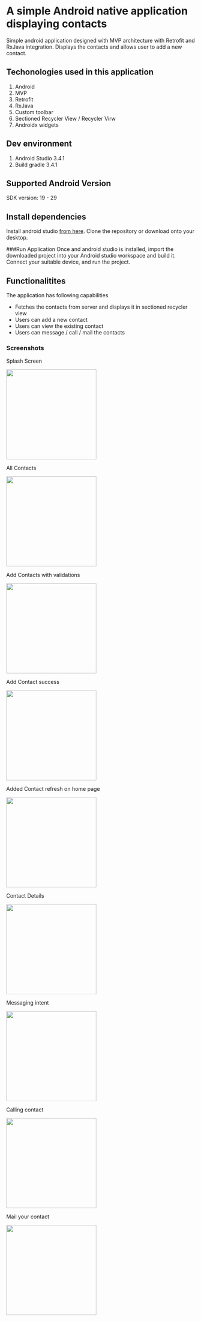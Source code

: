 # A simple Android native application displaying contacts
Simple android application designed with MVP architecture with Retrofit and RxJava integration. Displays the contacts and allows user to add a new contact.

## Techonologies used in this application
1. Android
2. MVP
3. Retrofit
4. RxJava
5. Custom toolbar
6. Sectioned Recycler View / Recycler Virw
6. Androidx widgets

## Dev environment
1. Android Studio 3.4.1
2. Build gradle 3.4.1

## Supported Android Version
SDK version: 19 - 29

## Install dependencies
Install android studio [from here](https://developer.android.com/studio). Clone the repository or download onto your desktop.

###Run Application
Once and android studio is installed, import the downloaded project into your Android studio workspace and build it. 
Connect your suitable device, and run the project.

## Functionalitites
The application has following capabilities
* Fetches the contacts from server and displays it in sectioned recycler view
* Users can add a new contact
* Users can view the existing contact
* Users can message / call / mail the contacts

### Screenshots
Splash Screen

<img src="https://user-images.githubusercontent.com/10976047/88486261-d1255300-cf7c-11ea-8e76-5c0a7de7e685.jpg" width="240">

All Contacts

<img src="https://user-images.githubusercontent.com/10976047/88486289-003bc480-cf7d-11ea-88a3-b0568a75f79f.png" width="240">


Add Contacts with validations

<img src="https://user-images.githubusercontent.com/10976047/88486317-29f4eb80-cf7d-11ea-8fa6-32ecb66c9c72.jpg" width="240">


Add Contact success

<img src="https://user-images.githubusercontent.com/10976047/88486326-4002ac00-cf7d-11ea-85da-d484a91704bf.jpg" width="240">


Added Contact refresh on home page

<img src="https://user-images.githubusercontent.com/10976047/88486338-50b32200-cf7d-11ea-973c-5c12390ed32a.jpg" width="240">


Contact Details

<img src="https://user-images.githubusercontent.com/10976047/88486355-645e8880-cf7d-11ea-8fc9-ffc68e139b78.jpg" width="240">


Messaging intent

<img src="https://user-images.githubusercontent.com/10976047/88486377-793b1c00-cf7d-11ea-9bea-89fdc6465c71.jpg" width="240">


Calling contact

<img src="https://user-images.githubusercontent.com/10976047/88486389-8d7f1900-cf7d-11ea-8756-eb37aa508797.jpg" width="240">


Mail your contact

<img src="https://user-images.githubusercontent.com/10976047/88486424-b43d4f80-cf7d-11ea-8c42-806bd289fadb.jpg" width="240">





